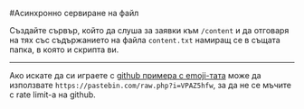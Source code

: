 #Асинхронно сервиране на файл

Създайте сървър, който да слуша за заявки към `/content` и да отговаря на тях със съдържанието на файла `content.txt` намиращ се в същата папка, в която и скрипта ви.

---

Ако искате да си играете с [github примера с emoji-тата](https://github.com/FMIjs/js-lectures-2014/tree/master/examples/rand-emoji) може да използвате `https://pastebin.com/raw.php?i=VPAZ5hfw`, за да не се мъчите с rate limit-а на github.
